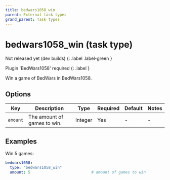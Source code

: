 ```yaml
---
title: bedwars1058_win
parent: External task types
grand_parent: Task types
---
```


# bedwars1058_win (task type)

Not released yet (dev builds)
{: .label .label-green }

Plugin 'BedWars1058' required
{: .label }

Win a game of BedWars in BedWars1058.

## Options

| Key      | Description                 | Type                | Required | Default | Notes |
|----------|-----------------------------|---------------------|----------|---------|-------|
| `amount` | The amount of games to win. | Integer             | Yes      | \-      | \-    |

## Examples

Win 5 games:

``` yaml
bedwars1058:
  type: "bedwars1058_win"
  amount: 5                           # amount of games to win
```
